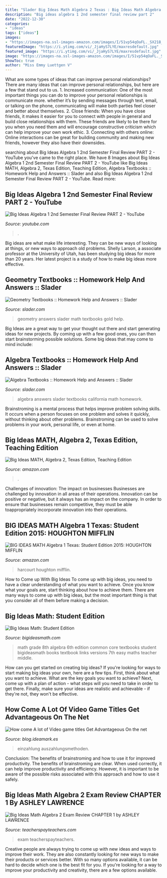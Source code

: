 ```yaml
---
title: "Slader Big Ideas Math Algebra 2 Texas : Big Ideas Math Algebra 2 Exam Review Chapter 1 By Ashley Lawrence"
description: "Big ideas algebra 1 2nd semester final review part 2"
date: "2022-12-30"
categories:
- "ideas"
tags: ["ideas"]
images:
- "https://images-na.ssl-images-amazon.com/images/I/51vp54qOaFL._SX218_BO1,204,203,200_QL40_ML2_.jpg"
featuredImage: "https://i.ytimg.com/vi/_JjaHyS7LYE/maxresdefault.jpg"
featured_image: "https://i.ytimg.com/vi/_JjaHyS7LYE/maxresdefault.jpg"
image: "https://images-na.ssl-images-amazon.com/images/I/51vp54qOaFL._SX218_BO1,204,203,200_QL40_ML2_.jpg"
ShowToc: true
author: "Miss Emmy Luettgen V"
---
```



What are some types of ideas that can improve personal relationships?
There are many ideas that can improve personal relationships, but here are a few that stand out to us. 1. Increased communication: One of the most important things you can do to improve your personal relationships is communicate more. whether it’s by sending messages through text, email, or talking on the phone, communicating will make both parties feel closer and better about themselves. 2. Close friends: When you have close friends, it makes it easier for you to connect with people in general and build close relationships with them. These friends are likely to be there for you when you need them and will encourage constructive criticism which can help improve your own work ethic. 3. Connecting with others online: Online interactions can be great for building community and making new friends, however they also have their downsides.

	

		
searching about Big Ideas Algebra 1 2nd Semester Final Review PART 2 - YouTube you've came to the right place. We have 8 Images about Big Ideas Algebra 1 2nd Semester Final Review PART 2 - YouTube like Big Ideas MATH, Algebra 2, Texas Edition, Teaching Edition, Algebra Textbooks :: Homework Help and Answers :: Slader and also Big Ideas Algebra 1 2nd Semester Final Review PART 2 - YouTube. Read more:
		
    
## Big Ideas Algebra 1 2nd Semester Final Review PART 2 - YouTube

<img loading=lazy src="https://i.ytimg.com/vi/_JjaHyS7LYE/maxresdefault.jpg" onerror="this.onerror=null;this.src='https://tse1.mm.bing.net/th?id=OIP.7HMY48CWaUm3gqhgwhTYkAHaEK&amp;pid=15.1';" alt="Big Ideas Algebra 1 2nd Semester Final Review PART 2 - YouTube">

_Source: youtube.com_

>. 

	

Big ideas are what make life interesting. They can be new ways of looking at things, or new ways to approach old problems. Shelly Larson, a associate professor at the University of Utah, has been studying big ideas for more than 20 years. Her latest project is a study of how to make big ideas more effective.

    
## Geometry Textbooks :: Homework Help And Answers :: Slader

<img loading=lazy src="https://d37b4ew8393wk3.cloudfront.net/cache/9d/94/9d94c27b90d1bf40fc1215a6368753f5.jpg" onerror="this.onerror=null;this.src='https://tse1.mm.bing.net/th?id=OIP.kikQD7HXpMNkZ9Zb3R8ZOQAAAA&amp;pid=15.1';" alt="Geometry Textbooks :: Homework Help and Answers :: Slader">

_Source: slader.com_

>geometry answers slader math textbooks gold help. 

	

Big Ideas are a great way to get your thought out there and start generating ideas for new projects. By coming up with a few good ones, you can then start brainstorming possible solutions. Some big ideas that may come to mind include: 

    
## Algebra Textbooks :: Homework Help And Answers :: Slader

<img loading=lazy src="https://d37b4ew8393wk3.cloudfront.net/cache/f1/61/f161a663cafa6d22e59f24f684c49606.jpg" onerror="this.onerror=null;this.src='https://tse4.mm.bing.net/th?id=OIP.Xa7G21-RxwmB0sjuq2hlPQAAAA&amp;pid=15.1';" alt="Algebra Textbooks :: Homework Help and Answers :: Slader">

_Source: slader.com_

>algebra answers slader textbooks california math homework. 

	

Brainstroming is a mental process that helps improve problem solving skills. It occurs when a person focuses on one problem and solves it quickly, without thinking about other problems. Brainstroming can be used to solve problems in your work, personal life, or even at home.

    
## Big Ideas MATH, Algebra 2, Texas Edition, Teaching Edition

<img loading=lazy src="https://images-na.ssl-images-amazon.com/images/I/51qAJunuu5L._SX218_BO1,204,203,200_QL40_.jpg" onerror="this.onerror=null;this.src='https://tse3.mm.bing.net/th?id=OIP.0pcOCgmz04jaNZYzbsOaJAAAAA&amp;pid=15.1';" alt="Big Ideas MATH, Algebra 2, Texas Edition, Teaching Edition">

_Source: amazon.com_

>. 

	

Challenges of innovation: The impact on businesses
Businesses are challenged by innovation in all areas of their operations. Innovation can be positive or negative, but it always has an impact on the company. In order to ensure that businesses remain competitive, they must be able toappropriately incorporate innovation into their operations.

    
## BIG IDEAS MATH Algebra 1 Texas: Student Edition 2015: HOUGHTON MIFFLIN

<img loading=lazy src="https://images-na.ssl-images-amazon.com/images/I/51vp54qOaFL._SX218_BO1,204,203,200_QL40_ML2_.jpg" onerror="this.onerror=null;this.src='https://tse3.mm.bing.net/th?id=OIP.-ChNFGiGYNlgHmXx7EUI-AAAAA&amp;pid=15.1';" alt="BIG IDEAS MATH Algebra 1 Texas: Student Edition 2015: HOUGHTON MIFFLIN">

_Source: amazon.com_

>harcourt houghton mifflin. 

	

How to Come up With Big Ideas
To come up with big ideas, you need to have a clear understanding of what you want to achieve. Once you know what your goals are, start thinking about how to achieve them. There are many ways to come up with big ideas, but the most important thing is that you consider all of them before making a decision.

    
## Big Ideas Math: Student Edition

<img loading=lazy src="http://www.bigideasmath.com/uploads/images/home/cc_cover_images/cc_cvr_blue_pe.png" onerror="this.onerror=null;this.src='https://tse1.mm.bing.net/th?id=OIP.LA3D-GrmfliajONt9ek2AAHaJl&amp;pid=15.1';" alt="Big Ideas Math: Student Edition">

_Source: bigideasmath.com_

>math grade 8th algebra 6th edition common core textbooks student bigideasmath books textbook links versions 7th easy maths teacher middle. 

	

How can you get started on creating big ideas?
If you're looking for ways to start making big ideas your own, here are a few tips. First, think about what you want to achieve. What are the key goals you want to achieve? Next, come up with a plan of action - what steps will you need to take in order to get there. Finally, make sure your ideas are realistic and achievable - if they're not, they won't be effective.

    
## How Come A Lot Of Video Game Titles Get Advantageous On The Net

<img loading=lazy src="https://i.pinimg.com/236x/3e/c7/8a/3ec78ae692e4952dba44662434ce0c33.jpg" onerror="this.onerror=null;this.src='https://tse3.mm.bing.net/th?id=OIP.Rh3vzljbqBDlucZ6l7sBOQAAAA&amp;pid=15.1';" alt="How come A lot of Video game titles Get Advantageous On the net">

_Source: blog.ideamark.es_

>einzahlung auszahlungsmethoden. 

	

Conclusion: The benefits of brainstroming and how to use it for improved productivity.
The benefits of brainstroming are clear. When used correctly, it can help improve productivity and efficiency. However, it is important to be aware of the possible risks associated with this approach and how to use it safely.

    
## Big Ideas Math Algebra 2 Exam Review CHAPTER 1 By ASHLEY LAWRENCE

<img loading=lazy src="https://ecdn.teacherspayteachers.com/thumbitem/Big-Ideas-Math-Algebra-2-Exam-Review-CHAPTER-1-5063857-1575192205/original-5063857-1.jpg" onerror="this.onerror=null;this.src='https://tse3.mm.bing.net/th?id=OIP.kA4hDbyk-pl8kHwGhk0UJQAAAA&amp;pid=15.1';" alt="Big Ideas Math Algebra 2 Exam Review CHAPTER 1 by ASHLEY LAWRENCE">

_Source: teacherspayteachers.com_

>exam teacherspayteachers. 

	

Creative people are always trying to come up with new ideas and ways to improve their work. They are also constantly looking for new ways to make their products or services better. With so many options available, it can be hard to decide which one is the best fit for you. If you're looking for a way to improve your productivity and creativity, there are a few options available.

